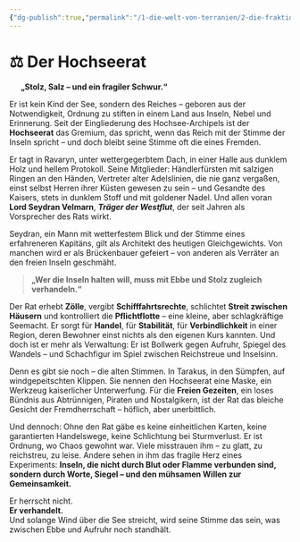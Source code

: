 ```yaml
---
{"dg-publish":true,"permalink":"/1-die-welt-von-terranien/2-die-fraktionen/2-kleinere-gruppierungen/hochseerat/"}
---
```


# ⚖️ **Der Hochseerat**
$\quad$
**„Stolz, Salz – und ein fragiler Schwur.“**

Er ist kein Kind der See, sondern des Reiches – geboren aus der Notwendigkeit, Ordnung zu stiften in einem Land aus Inseln, Nebel und Erinnerung. Seit der Eingliederung des Hochsee-Archipels ist der **Hochseerat** das Gremium, das spricht, wenn das Reich mit der Stimme der Inseln spricht – und doch bleibt seine Stimme oft die eines Fremden.

Er tagt in Ravaryn, unter wettergegerbtem Dach, in einer Halle aus dunklem Holz und hellem Protokoll. Seine Mitglieder: Händlerfürsten mit salzigen Ringen an den Händen, Vertreter alter Adelslinien, die nie ganz vergaßen, einst selbst Herren ihrer Küsten gewesen zu sein – und Gesandte des Kaisers, stets in dunklem Stoff und mit goldener Nadel. Und allen voran **Lord Seydran Velmarn**, **_Träger der Westflut_**, der seit Jahren als Vorsprecher des Rats wirkt.

Seydran, ein Mann mit wetterfestem Blick und der Stimme eines erfahreneren Kapitäns, gilt als Architekt des heutigen Gleichgewichts. Von manchen wird er als Brückenbauer gefeiert – von anderen als Verräter an den freien Inseln geschmäht.

> **„Wer die Inseln halten will, muss mit Ebbe und Stolz zugleich verhandeln.“**

Der Rat erhebt **Zölle**, vergibt **Schifffahrtsrechte**, schlichtet **Streit zwischen Häusern** und kontrolliert die **Pflichtflotte** – eine kleine, aber schlagkräftige Seemacht. Er sorgt für **Handel**, für **Stabilität**, für **Verbindlichkeit** in einer Region, deren Bewohner einst nichts als den eigenen Kurs kannten. Und doch ist er mehr als Verwaltung: Er ist Bollwerk gegen Aufruhr, Spiegel des Wandels – und Schachfigur im Spiel zwischen Reichstreue und Inselsinn.

Denn es gibt sie noch – die alten Stimmen. In Tarakus, in den Sümpfen, auf windgepeitschten Klippen. Sie nennen den Hochseerat eine Maske, ein Werkzeug kaiserlicher Unterwerfung. Für die **Freien Gezeiten**, ein loses Bündnis aus Abtrünnigen, Piraten und Nostalgikern, ist der Rat das bleiche Gesicht der Fremdherrschaft – höflich, aber unerbittlich.

Und dennoch: Ohne den Rat gäbe es keine einheitlichen Karten, keine garantierten Handelswege, keine Schlichtung bei Sturmverlust. Er ist Ordnung, wo Chaos gewohnt war. Viele misstrauen ihm – zu glatt, zu reichstreu, zu leise. Andere sehen in ihm das fragile Herz eines Experiments: **Inseln, die nicht durch Blut oder Flamme verbunden sind, sondern durch Worte, Siegel – und den mühsamen Willen zur Gemeinsamkeit.**

Er herrscht nicht.  
**Er verhandelt.**  
Und solange Wind über die See streicht, wird seine Stimme das sein, was zwischen Ebbe und Aufruhr noch standhält.